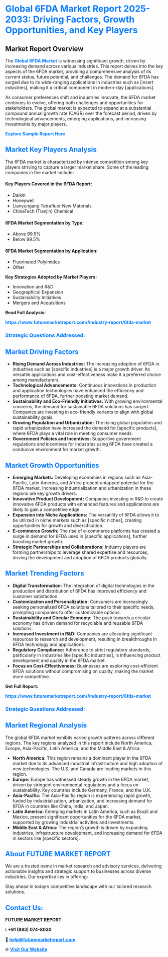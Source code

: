 <h1 style="color: #007BFF;">Global 6FDA Market Report 2025-2033: Driving Factors, Growth Opportunities, and Key Players</h1>

<section id="overview">
<h2>Market Report Overview</h2>
<p>The <a href="https://www.futuremarketreport.com//industry-report/6fda-market" style="color: #007BFF; text-decoration: none;"><strong>Global 6FDA Market</strong></a> is witnessing significant growth, driven by increasing demand across various industries. This report delves into the key aspects of the 6FDA market, providing a comprehensive analysis of its current status, future potential, and challenges. The demand for 6FDA has surged due to its wide-ranging applications in industries such as [insert industries], making it a critical component in modern-day [applications].</p>
<p>As consumer preferences shift and industries innovate, the 6FDA market continues to evolve, offering both challenges and opportunities for stakeholders. The global market is expected to expand at a substantial compound annual growth rate (CAGR) over the forecast period, driven by technological advancements, emerging applications, and increasing investments by major players.</p>
</section>

<section id="overview">
<p><a href="https://www.futuremarketreport.com//request-sample/reportId=46935" style="color: #007BFF; text-decoration: none;"><strong>Explore Sample Report Here</strong></a></p>
</section>

<section id="key-players">
<h2 style="color: #007BFF;">Market Key Players Analysis</h2>
<p>The 6FDA market is characterized by intense competition among key players striving to capture a larger market share. Some of the leading companies in the market include:</p>
<h4>Key Players Covered in the 6FDA Report:</h4>
<ul><li>Daikin</li><li>Honeywell</li><li>Lianyungang Tetrafluor New Materials</li><li>ChinaTech (Tianjin) Chemical</li></ul>
<h4>6FDA Market Segmentation by Type:</h4>
<ul><li>Above 99.5%</li><li>Below 99.5%</li></ul>

<h4>6FDA Market Segmentation by Application:</h4>
<ul><li>Fluorinated Polyimides</li><li>Other</li></ul>
<p><strong>Key Strategies Adopted by Market Players:</strong></p>
<ul>
<li>Innovation and R&D</li>
<li>Geographical Expansion</li>
<li>Sustainability Initiatives</li>
<li>Mergers and Acquisitions</li>
</ul>
</section>

<section>
<p><strong>Read Full Analysis: </strong></p><a href="https://www.futuremarketreport.com//industry-report/6fda-market" style="color: #007BFF; text-decoration: none;"><strong>https://www.futuremarketreport.com//industry-report/6fda-market</strong></a>
<h3 style="color: #007BFF;">Strategic Questions Addressed:</h3>
</section>

<section id="driving-factors">
<h2 style="color: #007BFF;">Market Driving Factors</h2>
<ul>
<li><strong>Rising Demand Across Industries:</strong> The increasing adoption of 6FDA in industries such as [specific industries] is a major growth driver. Its versatile applications and cost-effectiveness make it a preferred choice among manufacturers.</li>
<li><strong>Technological Advancements:</strong> Continuous innovations in production and application technologies have enhanced the efficiency and performance of 6FDA, further boosting market demand.</li>
<li><strong>Sustainability and Eco-Friendly Initiatives:</strong> With growing environmental concerns, the demand for sustainable 6FDA solutions has surged. Companies are investing in eco-friendly variants to align with global sustainability goals.</li>
<li><strong>Growing Population and Urbanization:</strong> The rising global population and rapid urbanization have increased the demand for [specific products], where 6FDA plays a vital role in meeting consumer needs.</li>
<li><strong>Government Policies and Incentives:</strong> Supportive government regulations and incentives for industries using 6FDA have created a conducive environment for market growth.</li>
</ul>
</section>

<section id="growth-opportunities">
<h2 style="color: #007BFF;">Market Growth Opportunities</h2>
<ul>
<li><strong>Emerging Markets:</strong> Developing economies in regions such as Asia-Pacific, Latin America, and Africa present untapped potential for the 6FDA market. Increasing industrialization and urbanization in these regions are key growth drivers.</li>
<li><strong>Innovative Product Development:</strong> Companies investing in R&D to create innovative 6FDA products with enhanced features and applications are likely to gain a competitive edge.</li>
<li><strong>Expansion into Niche Applications:</strong> The versatility of 6FDA allows it to be utilized in niche markets such as [specific niches], creating opportunities for growth and diversification.</li>
<li><strong>E-commerce Growth:</strong> The rise of e-commerce platforms has created a surge in demand for 6FDA used in [specific applications], further boosting market growth.</li>
<li><strong>Strategic Partnerships and Collaborations:</strong> Industry players are forming partnerships to leverage shared expertise and resources, driving the development and adoption of 6FDA products globally.</li>
</ul>
</section>

<section id="trending-factors">
<h2 style="color: #007BFF;">Market Trending Factors</h2>
<ul>
<li><strong>Digital Transformation:</strong> The integration of digital technologies in the production and distribution of 6FDA has improved efficiency and customer satisfaction.</li>
<li><strong>Customization and Personalization:</strong> Consumers are increasingly seeking personalized 6FDA solutions tailored to their specific needs, prompting companies to offer customizable options.</li>
<li><strong>Sustainability and Circular Economy:</strong> The push towards a circular economy has driven demand for recyclable and reusable 6FDA solutions.</li>
<li><strong>Increased Investment in R&D:</strong> Companies are allocating significant resources to research and development, resulting in breakthroughs in 6FDA technology and applications.</li>
<li><strong>Regulatory Compliance:</strong> Adherence to strict regulatory standards, particularly in industries like [specific industries], is influencing product development and quality in the 6FDA market.</li>
<li><strong>Focus on Cost-Effectiveness:</strong> Businesses are exploring cost-efficient 6FDA solutions without compromising on quality, making the market more competitive.</li>
</ul>
</section>

<section>
<p><strong>Get Full Report: </strong></p><a href="https://www.futuremarketreport.com//industry-report/6fda-market" style="color: #007BFF; text-decoration: none;"><strong>https://www.futuremarketreport.com//industry-report/6fda-market</strong></a>
<h3 style="color: #007BFF;">Strategic Questions Addressed:</h3>
</section>


<section id="regional-analysis">
<h2 style="color: #007BFF;">Market Regional Analysis</h2>
<p>The global 6FDA market exhibits varied growth patterns across different regions. The key regions analyzed in this report include North America, Europe, Asia-Pacific, Latin America, and the Middle East & Africa:</p>
<ul>
<li><strong>North America:</strong> This region remains a dominant player in the 6FDA market due to its advanced industrial infrastructure and high adoption of new technologies. The U.S. and Canada are leading markets in this region.</li>
<li><strong>Europe:</strong> Europe has witnessed steady growth in the 6FDA market, driven by stringent environmental regulations and a focus on sustainability. Key countries include Germany, France, and the U.K.</li>
<li><strong>Asia-Pacific:</strong> The Asia-Pacific region is experiencing rapid growth, fueled by industrialization, urbanization, and increasing demand for 6FDA in countries like China, India, and Japan.</li>
<li><strong>Latin America:</strong> Emerging markets in Latin America, such as Brazil and Mexico, present significant opportunities for the 6FDA market, supported by growing industrial activities and investments.</li>
<li><strong>Middle East & Africa:</strong> The region’s growth is driven by expanding industries, infrastructure development, and increasing demand for 6FDA in sectors like [specific sectors].</li>
</ul>
</section>

<footer>
<h2 style="color: #007BFF;">About FUTURE MARKET REPORT</h2>
<p>We are a trusted name in market research and advisory services, delivering actionable insights and strategic support to businesses across diverse industries. Our expertise lies in offering:</p>

<p>Stay ahead in today’s competitive landscape with our tailored research solutions.</p>

<h2 style="color: #007BFF;">Contact Us:</h2>
<p><strong>FUTURE MARKET REPORT</strong></p>
<p>📞 <strong>+91 (883) 074-8030</strong></p>
<p>📧 <strong><a href="mailto:help@futuremarketreport.com" style="color: #007BFF;">help@futuremarketreport.com</a></strong></p>
<p>🌐 <strong><a href="https://www.futuremarketreport.com/" style="color: #007BFF;">Visit Our Website</a></strong></p>
</footer>
